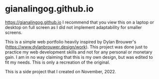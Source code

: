 # gianalingog.github.io
https://gianalingog.github.io
I recommend that you view this on a laptop or desktop on full screen as I did not implement adaptability for smaller screens.

This is a simple web portfolio heavily inspired by Dylan Brouwer's (https://www.dylanbrouwer.design/work).
This project was done just to practice my web development skills and not for any personal or monetary gain.
I am in no way claiming that this is my own design, but was edited to fit my needs.
This is only a recreation of the original.

This is a side project that I created on November, 2022.

